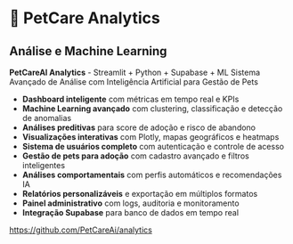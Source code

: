 # 🐾 PetCare Analytics

## Análise e Machine Learning
**PetCareAI Analytics** - Streamlit + Python + Supabase + ML
Sistema Avançado de Análise com Inteligência Artificial para Gestão de Pets

* **Dashboard inteligente** com métricas em tempo real e KPIs
* **Machine Learning avançado** com clustering, classificação e detecção de anomalias  
* **Análises preditivas** para score de adoção e risco de abandono
* **Visualizações interativas** com Plotly, mapas geográficos e heatmaps
* **Sistema de usuários completo** com autenticação e controle de acesso
* **Gestão de pets para adoção** com cadastro avançado e filtros inteligentes
* **Análises comportamentais** com perfis automáticos e recomendações IA
* **Relatórios personalizáveis** e exportação em múltiplos formatos
* **Painel administrativo** com logs, auditoria e monitoramento
* **Integração Supabase** para banco de dados em tempo real

https://github.com/PetCareAi/analytics
